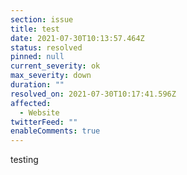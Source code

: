 ```yaml
---
section: issue
title: test
date: 2021-07-30T10:13:57.464Z
status: resolved
pinned: null
current_severity: ok
max_severity: down
duration: ""
resolved_on: 2021-07-30T10:17:41.596Z
affected:
  - Website
twitterFeed: ""
enableComments: true
---
```

testing